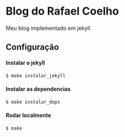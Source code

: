 # Blog do Rafael Coelho

Meu blog implementado em jekyll.

## Configuração

#### Instalar o jekyll

```
$ make instalar_jekyll
```

#### Instalar as dependencias

```
$ make instalar_deps
```

#### Rodar localmente

```
$ make
```
